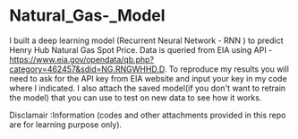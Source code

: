 # Natural_Gas-_Model
I built a deep learning model (Recurrent Neural Network - RNN ) to predict Henry Hub Natural Gas Spot Price. Data is queried from EIA using API - https://www.eia.gov/opendata/qb.php?category=462457&sdid=NG.RNGWHHD.D. To reproduce my results you will need to ask for the API key from EIA website and input your key in my code where I indicated. I also attach the saved model(if you don't want to retrain the model) that you can use to test on new data to see how it works.



Disclamair :Information (codes and other attachments provided in this repo are for learning purpose only). 
